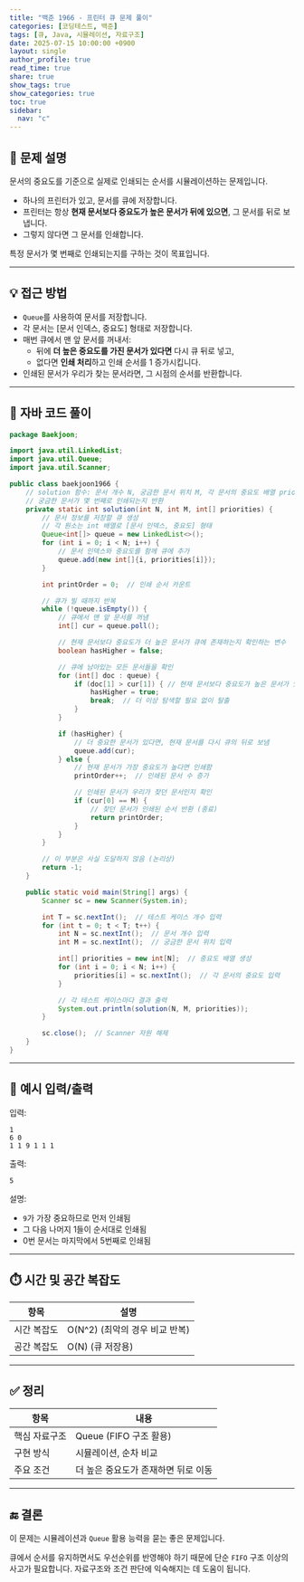 ```yaml
---
title: "백준 1966 - 프린터 큐 문제 풀이"
categories: [코딩테스트, 백준]
tags: [큐, Java, 시뮬레이션, 자료구조]
date: 2025-07-15 10:00:00 +0900
layout: single
author_profile: true
read_time: true
share: true
show_tags: true
show_categories: true
toc: true
sidebar:
  nav: "c"
---
```


## 📘 문제 설명

문서의 중요도를 기준으로 실제로 인쇄되는 순서를 시뮬레이션하는 문제입니다.

- 하나의 프린터가 있고, 문서를 큐에 저장합니다.
- 프린터는 항상 **현재 문서보다 중요도가 높은 문서가 뒤에 있으면**, 그 문서를 뒤로 보냅니다.
- 그렇지 않다면 그 문서를 인쇄합니다.

특정 문서가 몇 번째로 인쇄되는지를 구하는 것이 목표입니다.

---

## 💡 접근 방법

- `Queue`를 사용하여 문서를 저장합니다.
- 각 문서는 [문서 인덱스, 중요도] 형태로 저장합니다.
- 매번 큐에서 맨 앞 문서를 꺼내서:
  - 뒤에 **더 높은 중요도를 가진 문서가 있다면** 다시 큐 뒤로 넣고,
  - 없다면 **인쇄 처리**하고 인쇄 순서를 1 증가시킵니다.
- 인쇄된 문서가 우리가 찾는 문서라면, 그 시점의 순서를 반환합니다.

---

## 📄 자바 코드 풀이

```java
package Baekjoon;

import java.util.LinkedList;
import java.util.Queue;
import java.util.Scanner;

public class baekjoon1966 {
    // solution 함수: 문서 개수 N, 궁금한 문서 위치 M, 각 문서의 중요도 배열 priorities를 입력받아
    // 궁금한 문서가 몇 번째로 인쇄되는지 반환
    private static int solution(int N, int M, int[] priorities) {
        // 문서 정보를 저장할 큐 생성
        // 각 원소는 int 배열로 [문서 인덱스, 중요도] 형태
        Queue<int[]> queue = new LinkedList<>();
        for (int i = 0; i < N; i++) {
            // 문서 인덱스와 중요도를 함께 큐에 추가
            queue.add(new int[]{i, priorities[i]});
        }

        int printOrder = 0;  // 인쇄 순서 카운트

        // 큐가 빌 때까지 반복
        while (!queue.isEmpty()) {
            // 큐에서 맨 앞 문서를 꺼냄
            int[] cur = queue.poll();

            // 현재 문서보다 중요도가 더 높은 문서가 큐에 존재하는지 확인하는 변수
            boolean hasHigher = false;

            // 큐에 남아있는 모든 문서들을 확인
            for (int[] doc : queue) {
                if (doc[1] > cur[1]) { // 현재 문서보다 중요도가 높은 문서가 있으면
                    hasHigher = true;
                    break;  // 더 이상 탐색할 필요 없이 탈출
                }
            }

            if (hasHigher) {
                // 더 중요한 문서가 있다면, 현재 문서를 다시 큐의 뒤로 보냄
                queue.add(cur);
            } else {
                // 현재 문서가 가장 중요도가 높다면 인쇄함
                printOrder++;  // 인쇄된 문서 수 증가

                // 인쇄된 문서가 우리가 찾던 문서인지 확인
                if (cur[0] == M) {
                    // 찾던 문서가 인쇄된 순서 반환 (종료)
                    return printOrder;
                }
            }
        }

        // 이 부분은 사실 도달하지 않음 (논리상)
        return -1;
    }

    public static void main(String[] args) {
        Scanner sc = new Scanner(System.in);

        int T = sc.nextInt();  // 테스트 케이스 개수 입력
        for (int t = 0; t < T; t++) {
            int N = sc.nextInt();  // 문서 개수 입력
            int M = sc.nextInt();  // 궁금한 문서 위치 입력

            int[] priorities = new int[N];  // 중요도 배열 생성
            for (int i = 0; i < N; i++) {
                priorities[i] = sc.nextInt();  // 각 문서의 중요도 입력
            }

            // 각 테스트 케이스마다 결과 출력
            System.out.println(solution(N, M, priorities));
        }

        sc.close();  // Scanner 자원 해제
    }
}

```

---

## 🧠 예시 입력/출력

입력:

```
1
6 0
1 1 9 1 1 1
```

출력:

```
5
```

설명:

- `9`가 가장 중요하므로 먼저 인쇄됨
- 그 다음 나머지 1들이 순서대로 인쇄됨
- 0번 문서는 마지막에서 5번째로 인쇄됨

---

## ⏱️ 시간 및 공간 복잡도

| 항목        | 설명                           |
| ----------- | ------------------------------ |
| 시간 복잡도 | O(N^2) (최악의 경우 비교 반복) |
| 공간 복잡도 | O(N) (큐 저장용)               |

---

## ✅ 정리

| 항목          | 내용                                |
| ------------- | ----------------------------------- |
| 핵심 자료구조 | Queue (FIFO 구조 활용)              |
| 구현 방식     | 시뮬레이션, 순차 비교               |
| 주요 조건     | 더 높은 중요도가 존재하면 뒤로 이동 |

---

## 🔚 결론

이 문제는 시뮬레이션과 `Queue` 활용 능력을 묻는 좋은 문제입니다.

큐에서 순서를 유지하면서도 우선순위를 반영해야 하기 때문에 단순 `FIFO` 구조 이상의 사고가 필요합니다. 자료구조와 조건 판단에 익숙해지는 데 도움이 됩니다.
